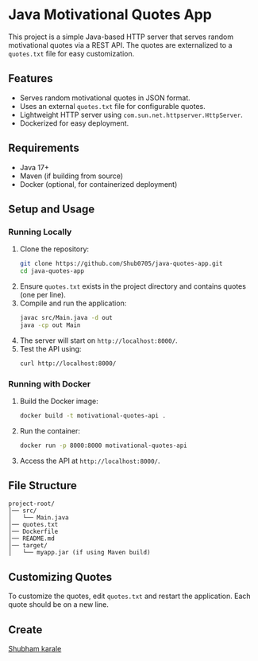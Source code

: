 # Java Motivational Quotes App

This project is a simple Java-based HTTP server that serves random motivational quotes via a REST API. The quotes are externalized to a `quotes.txt` file for easy customization.

## Features
- Serves random motivational quotes in JSON format.
- Uses an external `quotes.txt` file for configurable quotes.
- Lightweight HTTP server using `com.sun.net.httpserver.HttpServer`.
- Dockerized for easy deployment.

## Requirements
- Java 17+
- Maven (if building from source)
- Docker (optional, for containerized deployment)

## Setup and Usage

### Running Locally
1. Clone the repository:
   ```sh
   git clone https://github.com/Shub0705/java-quotes-app.git
   cd java-quotes-app
   ```
2. Ensure `quotes.txt` exists in the project directory and contains quotes (one per line).
3. Compile and run the application:
   ```sh
   javac src/Main.java -d out
   java -cp out Main
   ```
4. The server will start on `http://localhost:8000/`.
5. Test the API using:
   ```sh
   curl http://localhost:8000/
   ```

### Running with Docker
1. Build the Docker image:
   ```sh
   docker build -t motivational-quotes-api .
   ```
2. Run the container:
   ```sh
   docker run -p 8000:8000 motivational-quotes-api
   ```
3. Access the API at `http://localhost:8000/`.

## File Structure
```
project-root/
│── src/
│   └── Main.java
│── quotes.txt
│── Dockerfile
│── README.md
│── target/
│   └── myapp.jar (if using Maven build)
```

## Customizing Quotes
To customize the quotes, edit `quotes.txt` and restart the application. Each quote should be on a new line.

## Create
[Shubham karale](https://github.com/Shub0705)

